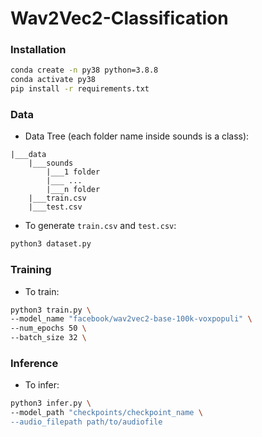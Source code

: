 # Wav2Vec2-Classification


### Installation
```bash
conda create -n py38 python=3.8.8
conda activate py38
pip install -r requirements.txt
```

### Data

- Data Tree (each folder name inside sounds is a class): 
```
|___data
    |___sounds
        |___1 folder
        |___ ...
        |___n folder
    |___train.csv
    |___test.csv
```
- To generate `train.csv` and  `test.csv`:
```bash
python3 dataset.py
```

### Training
- To train:
```bash
python3 train.py \
--model_name "facebook/wav2vec2-base-100k-voxpopuli" \
--num_epochs 50 \
--batch_size 32 \
```


### Inference
- To infer:

```bash
python3 infer.py \
--model_path "checkpoints/checkpoint_name \
--audio_filepath path/to/audiofile
```